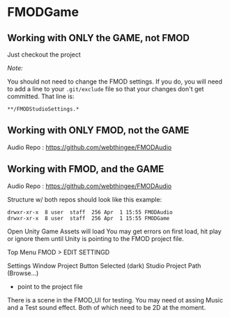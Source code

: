 # FMODGame

## Working with ONLY the GAME, not FMOD
Just checkout the project

_Note:_

You should not need to change the FMOD settings. If you do, you will need to add a line to your `.git/exclude` file so that your changes don't get committed. That line is: 
```
**/FMODStudioSettings.*
```

## Working with ONLY FMOD, not the GAME
Audio Repo : https://github.com/webthingee/FMODAudio

## Working with FMOD, and the GAME
Audio Repo : https://github.com/webthingee/FMODAudio

Structure w/ both repos should look like this example:
```
drwxr-xr-x  8 user  staff  256 Apr  1 15:55 FMODAudio
drwxr-xr-x  8 user  staff  256 Apr  1 15:55 FMODGame
```

Open Unity Game
Assets will load
You may get errors on first load, hit play or ignore them until Unity is pointing to the FMOD project file.

Top Menu
FMOD > EDIT SETTINGD

Settings Window
Project Button Selected (dark)
Studio Project Path (Browse...)
- point to the project file

There is a scene in the FMOD_UI for testing.
You may need ot assing Music and a Test sound effect. Both of which need to be 2D at the moment.
